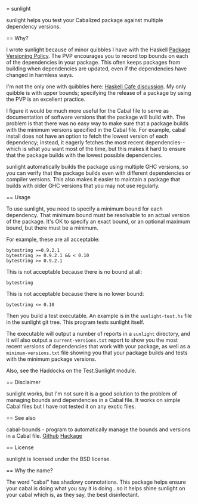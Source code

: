 = sunlight

sunlight helps you test your Cabalized package against multiple
dependency versions.

== Why?

I wrote sunlight because of minor quibbles I have with the Haskell
[Package Versioning
Policy](http://www.haskell.org/haskellwiki/Package_versioning_policy).
The PVP encourages you to record top bounds on each of the
dependencies in your package.  This often keeps packages from
building when dependencies are updated, even if the dependencies
have changed in harmless ways.

I'm not the only one with quibbles here: [Haskell Cafe
discussion](http://www.haskell.org/pipermail/haskell-cafe/2012-August/102885.html).
My only quibble is with upper bounds; specifying the release of a
package by using the PVP is an excellent practice.

I figure it would be much more useful for the Cabal file to serve as
documentation of software versions that the package will build with.
The problem is that there was no easy way to make sure that a
package builds with the minimum versions specified in the Cabal
file.  For example, cabal install does not have an option to fetch
the lowest version of each dependency; instead, it eagerly fetches
the most recent dependencies--which is what you want most of the
time, but this makes it hard to ensure that the package builds with
the lowest possible dependencies.

sunlight automatically builds the package using multiple GHC
versions, so you can verify that the package builds even with
different dependencies or compiler versions.  This also makes it
easier to maintain a package that builds with older GHC versions
that you may not use regularly.

== Usage

To use sunlight, you need to specify a minimum bound for each
dependency.  That minimum bound must be resolvable to an actual
version of the package.  It's OK to specify an exact bound, or an
optional maximum bound, but there must be a minimum.

For example, these are all acceptable:

    bytestring ==0.9.2.1
    bytestring >= 0.9.2.1 && < 0.10
    bytestring >= 0.9.2.1

This is not acceptable because there is no bound at all:

    bytestring

This is not acceptable because there is no lower bound:

    bytestring <= 0.10

Then you build a test executable.  An example is in the
`sunlight-test.hs` file in the sunlight git tree.  This program
tests sunlight itself.

The executable will output a number of reports in a `sunlight`
directory, and it will also output a `current-versions.txt` report
to show you the most recent versions of dependencies that work with
your package, as well as a `minimum-versions.txt` file showing you
that your package builds and tests with the minimum package
versions.

Also, see the Haddocks on the Test.Sunlight module.

== Disclaimer

sunlight works, but I'm not sure it is a good solution to the
problem of managing bounds and dependencies in a Cabal file.  It
works on simple Cabal files but I have not tested it on any
exotic files.

== See also

cabal-bounds - program to automatically manage the bounds and
versions in a Cabal file.
[Github](https://github.com/dan-t/cabal-bounds)
[Hackage](http://hackage.haskell.org/package/cabal-bounds)

== License

sunlight is licensed under the BSD license.

== Why the name?

The word "cabal" has shadowy connotations.  This package helps
ensure your cabal is doing what you say it is doing...so it helps
shine sunlight on your cabal which is, as they say, the best
disinfectant.
